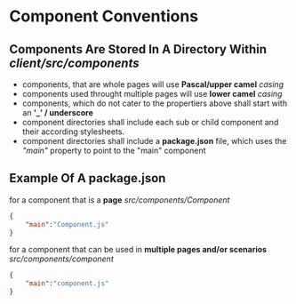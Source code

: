 # Component Conventions

## Components Are Stored In A Directory Within _client/src/components_
- components, that are whole pages will use **Pascal/upper camel** _casing_
- components used throught multiple pages will use **lower camel** _casing_
- components, which do not cater to the propertiers above shall start with an **'_' / underscore**
- component directories shall include each sub or child component and their according stylesheets.
- component directories shall include a **package.json** file, which uses the _"main"_ property to point to the "main" component

## Example Of A **package.json**
for a component that is a **page**
_src/components/Component_
```json
{
	"main":"Component.js"
}
```
for a component that can be used in **multiple pages and/or scenarios**
_src/components/component_
```json
{
	"main":"component.js"
}
```
